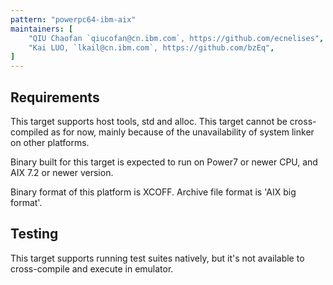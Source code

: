 ```yaml
---
pattern: "powerpc64-ibm-aix"
maintainers: [
    "QIU Chaofan `qiucofan@cn.ibm.com`, https://github.com/ecnelises",
    "Kai LUO, `lkail@cn.ibm.com`, https://github.com/bzEq",
]
---
```


## Requirements

This target supports host tools, std and alloc. This target cannot be cross-compiled as for now, mainly because of the unavailability of system linker on other platforms.

Binary built for this target is expected to run on Power7 or newer CPU, and AIX 7.2 or newer version.

Binary format of this platform is XCOFF. Archive file format is 'AIX big format'.

## Testing

This target supports running test suites natively, but it's not available to cross-compile and execute in emulator.
